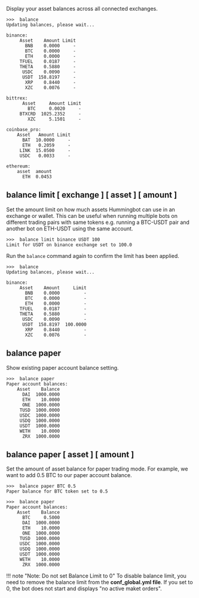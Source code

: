 
Display your asset balances across all connected exchanges.

```
>>>  balance
Updating balances, please wait...

binance:
     Asset    Amount Limit
       BNB    0.0000     -
       BTC    0.0000     -
       ETH    0.0000     -
     TFUEL    0.0187     -
     THETA    0.5880     -
      USDC    0.0090     -
      USDT  158.8197     -
       XRP    0.8440     -
       XZC    0.0076     -

bittrex:
      Asset     Amount Limit
        BTC     0.0020     -
     BTXCRD  1025.2352     -
        XZC     5.1501     -

coinbase_pro:
    Asset   Amount Limit
      BAT  10.0000     -
      ETH   0.2059     -
     LINK  15.0500     -
     USDC   0.0033     -

ethereum:
    asset  amount
      ETH  0.0453
```

## balance limit [ exchange ] [ asset ] [ amount ]

Set the amount limit on how much assets Hummingbot can use in an exchange or wallet. This can be useful when running multiple bots on different trading pairs with same tokens e.g. running a BTC-USDT pair and another bot on ETH-USDT using the same account.

```
>>>  balance limit binance USDT 100
Limit for USDT on binance exchange set to 100.0
```

Run the `balance` command again to confirm the limit has been applied.

```
>>>  balance
Updating balances, please wait...

binance:
     Asset    Amount     Limit
       BNB    0.0000         -
       BTC    0.0000         -
       ETH    0.0000         -
     TFUEL    0.0187         -
     THETA    0.5880         -
      USDC    0.0090         -
      USDT  158.8197  100.0000
       XRP    0.8440         -
       XZC    0.0076         -
```

## balance paper

Show existing paper account balance setting.

```
>>>  balance paper
Paper account balances:
    Asset    Balance
      DAI  1000.0000
      ETH    10.0000
      ONE  1000.0000
     TUSD  1000.0000
     USDC  1000.0000
     USDQ  1000.0000
     USDT  1000.0000
     WETH    10.0000
      ZRX  1000.0000
```

## balance paper [ asset ] [ amount ]

Set the amount of asset balance for paper trading mode. For example, we want to add 0.5 BTC to our paper account balance.

```
>>>  balance paper BTC 0.5
Paper balance for BTC token set to 0.5

>>>  balance paper
Paper account balances:
    Asset    Balance
      BTC     0.5000
      DAI  1000.0000
      ETH    10.0000
      ONE  1000.0000
     TUSD  1000.0000
     USDC  1000.0000
     USDQ  1000.0000
     USDT  1000.0000
     WETH    10.0000
      ZRX  1000.0000
```

!!! note "Note: Do not set Balance Limit to 0"
    To disable balance limit, you need to remove the balance limit from the **conf_global.yml file**. If you set to 0, the bot does not start and displays "no active maket orders". 